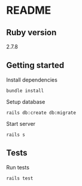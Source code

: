 # README

## Ruby version
2.7.8

## Getting started
Install dependencies
```shell
bundle install
```

Setup database
```shell
rails db:create db:migrate
```

Start server
```shell
rails s
```

## Tests
Run tests
```shell
rails test
```

